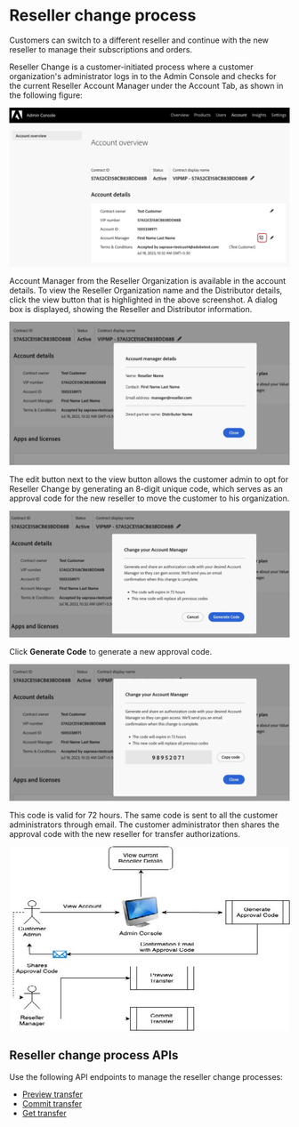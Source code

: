 # Reseller change process

Customers can switch to a different reseller and continue with the new reseller to manage their subscriptions and orders.

Reseller Change is a customer-initiated process where a customer organization's administrator logs in to the Admin Console and checks for the current Reseller Account Manager under the Account Tab, as shown in the following figure:

![Reseller change](../image/reseller_change_1.jpg)

Account Manager from the Reseller Organization is available in the account details. To view the Reseller Organization name and the Distributor details, click the view button that is highlighted in the above screenshot. A dialog box is displayed, showing the Reseller and Distributor information.

![Reseller and distributor details](../image/reseller_info.jpg)

The edit button next to the view button allows the customer admin to opt for Reseller Change by generating an 8-digit unique code, which serves as an approval code for the new reseller to move the customer to his organization.

![Generate code](../image/approval_code.jpg)

Click **Generate Code** to generate a new approval code.

![Approval code](../image/approval_code_2.jpg)

This code is valid for 72 hours. The same code is sent to all the customer administrators through email. The customer administrator then shares the approval code with the new reseller for transfer authorizations.

![Reseller change process](../image/reseller_change_process.jpg)

## Reseller change process APIs

Use the following API endpoints to manage the reseller change processes:

- [Preview transfer](./preview_transfer.md)
- [Commit transfer](./commit_transfer.md)
- [Get transfer](./get_transfer.md)
